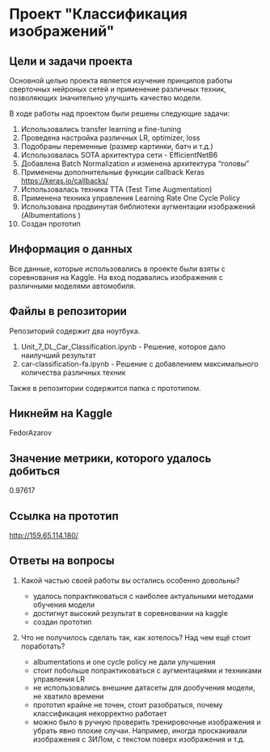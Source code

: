 # Проект "Классификация изображений"

## Цели и задачи проекта

Основной целью проекта является изучение принципов работы сверточных нейроных сетей и
применение различных техник, позволяющих значительно улучшить качество модели.

В ходе работы над проектом были решены следующие задачи:

1) Использовались transfer learning и fine-tuning
2) Проведена настройка различных LR, optimizer, loss
3) Подобраны переменные (размер картинки, батч и т.д.)
4) Использовалась SOTA архитектура сети - EfficientNetB6
5) Добавлена Batch Normalization и изменена архитектура “головы”
6) Применены дополнительные функции callback Keras https://keras.io/callbacks/
7) Использовалась техника TTA (Test Time Augmentation)
8) Применена техника управления Learning Rate One Cycle Policy
9) Использована продвинутая библиотеки аугментации изображений (Albumentations )
10) Создан прототип

## Информация о данных

Все данные, которые использовались в проекте были взяты с соревнования на Kaggle.
На вход подавались изображения с различными моделями автомобиля.

## Файлы в репозитории

Репозиторий содержит два ноутбука.
1) Unit_7_DL_Car_Classification.ipynb - Решение, которое дало наилучший результат
2) car-classification-fa.ipynb - Решение с добавлением максимального количества различных техник

Также в репозитории содержится папка с прототипом.

## Никнейм на Kaggle

FedorAzarov

## Значение метрики, которого удалось добиться

0.97617
	
## Ссылка на прототип

http://159.65.114.180/

## Ответы на вопросы

1. Какой частью своей работы вы остались особенно довольны?

    * удалось попрактиковаться с наиболее актуальными методами обучения модели
    * достигнут высокий результат в соревновании на kaggle
    * создан прототип

2. Что не получилось сделать так, как хотелось? Над чем ещё стоит поработать?

    * albumentations и one cycle policy не дали улучшения
    * стоит побольше попрактиковаться с аугментациями и техниками управления LR
    * не использовались внешние датасеты для дообучения модели, не хватило времени
    * прототип крайне не точен, стоит разобраться, почему классификация некорректно работает
    * можно было в ручную проверить тренировочные изображения и убрать явно плохие случаи.
    Например, иногда проскакивали изображения с ЗИЛом, с текстом поверх изображения и т.д.

